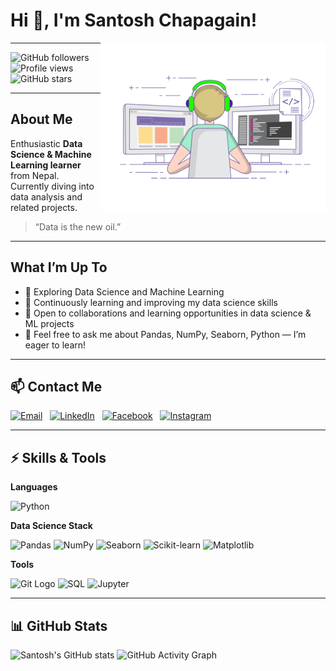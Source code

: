 # Hi 👋, I'm Santosh Chapagain!
<img src="giffile.gif" alt="Coding animation" width="360" align="right" />

---

![GitHub followers](https://img.shields.io/github/followers/Santosh-Chapagain?style=social)
![Profile views](https://komarev.com/ghpvc/?username=Santosh-Chapagain&color=blue)
![GitHub stars](https://img.shields.io/github/stars/Santosh-Chapagain?style=social)

---

## About Me
Enthusiastic **Data Science & Machine Learning learner** from Nepal.  
Currently diving into data analysis and related projects.

> “Data is the new oil.”

---

## What I’m Up To  
- 🔭 Exploring Data Science and Machine Learning  
- 🌱 Continuously learning and improving my data science skills  
- 🤝 Open to collaborations and learning opportunities in data science & ML projects  
- 💬 Feel free to ask me about Pandas, NumPy, Seaborn, Python — I’m eager to learn!

---

## 📫 Contact Me  
<p align="left">
  <a href="mailto:santoahsharam98@gmail.com"><img src="https://img.icons8.com/color/48/gmail.png" height="44" alt="Email"/></a>&nbsp;&nbsp;
  <a href="https://www.linkedin.com/in/santosh-chapagain-041629259/" target="_blank"><img src="https://img.icons8.com/color/48/linkedin-circled--v1.png" height="44" alt="LinkedIn"/></a>&nbsp;&nbsp;
  <a href="https://www.facebook.com/santosh.chapagain.376" target="_blank"><img src="https://img.icons8.com/color/48/facebook-circled--v1.png" height="44" alt="Facebook"/></a>&nbsp;&nbsp;
  <a href="https://www.instagram.com/santosz_79/" target="_blank"><img src="https://img.icons8.com/fluency/48/instagram-new.png" height="44" alt="Instagram"/></a>
</p>

---

## ⚡️ Skills & Tools

**Languages**
<p>
  <img src="https://cdn.jsdelivr.net/gh/devicons/devicon/icons/python/python-original.svg" alt="Python" height="40"/>
</p>

**Data Science Stack**
<p>
  <img src="https://cdn.jsdelivr.net/gh/devicons/devicon/icons/pandas/pandas-original.svg" alt="Pandas" height="40"/>
  <img src="https://cdn.jsdelivr.net/gh/devicons/devicon/icons/numpy/numpy-original.svg" alt="NumPy" height="40"/>
  <img src="https://raw.githubusercontent.com/mwaskom/seaborn/master/doc/_static/logo-mark-lightbg.svg" alt="Seaborn" height="40"/>
  <img src="https://scikit-learn.org/stable/_static/scikit-learn-logo-small.png" alt="Scikit-learn" width="80" height="40"/>
  <img src="https://matplotlib.org/_static/logo2_compressed.svg" alt="Matplotlib" height="40"/>
</p>

**Tools**
<p>
  <img src="https://git-scm.com/images/logos/downloads/Git-Icon-1788C.svg" alt="Git Logo" width="40" height="40"/>
  <img src="https://cdn.jsdelivr.net/gh/devicons/devicon/icons/mysql/mysql-original.svg" alt="SQL" height="40"/>
  <img src="https://cdn.jsdelivr.net/gh/devicons/devicon/icons/jupyter/jupyter-original.svg" alt="Jupyter" height="40"/>
</p>

---

## 📊 GitHub Stats
![Santosh's GitHub stats](https://github-readme-stats.vercel.app/api?username=Santosh-Chapagain&show_icons=true&theme=radical)
![GitHub Activity Graph](https://github-readme-activity-graph.vercel.app/graph?username=Santosh-Chapagain&theme=github)



